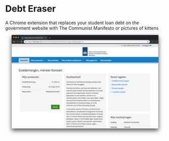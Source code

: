 # Debt Eraser
A Chrome extension that replaces your student loan debt on the government website with The Communist Manifesto or pictures of kittens
![Debt Eraser Screenshot](screenshot.png)
